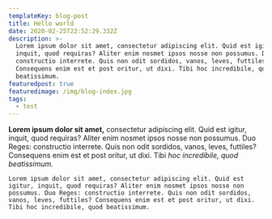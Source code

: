 ```yaml
---
templateKey: blog-post
title: Hello world
date: 2020-02-25T22:52:29.332Z
description: >-
  Lorem ipsum dolor sit amet, consectetur adipiscing elit. Quid est igitur,
  inquit, quod requiras? Aliter enim nosmet ipsos nosse non possumus. Duo Reges:
  constructio interrete. Quis non odit sordidos, vanos, leves, futtiles?
  Consequens enim est et post oritur, ut dixi. Tibi hoc incredibile, quod
  beatissimum.
featuredpost: true
featuredimage: /img/blog-index.jpg
tags:
  - test
---
```

**Lorem ipsum dolor sit amet,** consectetur adipiscing elit. Quid est igitur, inquit, quod requiras? Aliter enim nosmet ipsos nosse non possumus. Duo Reges: constructio interrete. Quis non odit sordidos, vanos, leves, futtiles? Consequens enim est et post oritur, ut dixi. Tibi *hoc incredibile, quod beatissimum.*



`Lorem ipsum dolor sit amet, consectetur adipiscing elit. Quid est igitur, inquit, quod requiras? Aliter enim nosmet ipsos nosse non possumus. Duo Reges: constructio interrete. Quis non odit sordidos, vanos, leves, futtiles? Consequens enim est et post oritur, ut dixi. Tibi hoc incredibile, quod beatissimum.`
